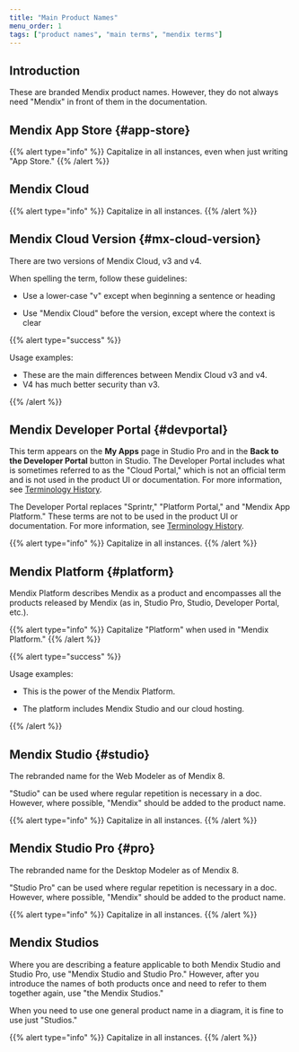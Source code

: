 ```yaml
---
title: "Main Product Names"
menu_order: 1
tags: ["product names", "main terms", "mendix terms"]
---
```


## Introduction

These are branded Mendix product names. However, they do not always need "Mendix" in front of them in the documentation.

## Mendix App Store {#app-store}

{{% alert type="info" %}}
Capitalize in all instances, even when just writing "App Store."
{{% /alert %}}

## Mendix Cloud

{{% alert type="info" %}}
Capitalize in all instances.
{{% /alert %}}

## Mendix Cloud Version {#mx-cloud-version}

There are two versions of Mendix Cloud, v3 and v4.

When spelling the term, follow these guidelines:

* Use a lower-case "v" except when beginning a sentence or heading

* Use "Mendix Cloud" before the version, except where the context is clear

{{% alert type="success" %}}

Usage examples:

* These are the main differences between Mendix Cloud v3 and v4.
* V4 has much better security than v3. 

{{% /alert %}}

## Mendix Developer Portal {#devportal}

This term appears on the **My Apps** page in Studio Pro and in the **Back to the Developer Portal** button in Studio. The Developer Portal includes what is sometimes referred to as the "Cloud Portal," which is not an official term and is not used in the product UI or documentation. For more information, see [Terminology History](terminology-history).

The Developer Portal replaces "Sprintr," "Platform Portal," and "Mendix App Platform." These terms are not to be used in the product UI or documentation. For more information, see [Terminology History](terminology-history).

{{% alert type="info" %}}
Capitalize in all instances.
{{% /alert %}}

## Mendix Platform {#platform}

Mendix Platform describes Mendix as a product and encompasses all the products released by Mendix (as in, Studio Pro, Studio, Developer Portal, etc.).

{{% alert type="info" %}}
Capitalize "Platform" when used in "Mendix Platform."
{{% /alert %}}

{{% alert type="success" %}}

Usage examples:

* This is the power of the Mendix Platform.

* The platform includes Mendix Studio and our cloud hosting.

{{% /alert %}}

## Mendix Studio {#studio}

The rebranded name for the Web Modeler as of Mendix 8.

"Studio" can be used where regular repetition is necessary in a doc. However, where possible, "Mendix" should be added to the product name.

{{% alert type="info" %}}
Capitalize in all instances.
{{% /alert %}}

## Mendix Studio Pro {#pro}

The rebranded name for the Desktop Modeler as of Mendix 8.

"Studio Pro" can be used where regular repetition is necessary in a doc. However, where possible, "Mendix" should be added to the product name.

{{% alert type="info" %}}
Capitalize in all instances.
{{% /alert %}}

## Mendix Studios

Where you are describing a feature applicable to both Mendix Studio and Studio Pro, use "Mendix Studio and Studio Pro." However, after you introduce the names of both products once and need to refer to them together again, use "the Mendix Studios."

When you need to use one general product name in a diagram, it is fine to use just "Studios."

{{% alert type="info" %}}
Capitalize in all instances.
{{% /alert %}}